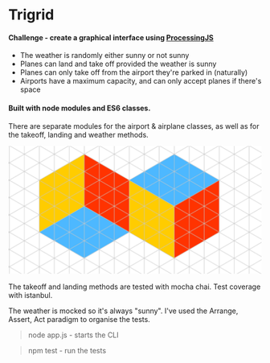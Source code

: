 Trigrid
=================

#### Challenge - create a graphical interface using [ProcessingJS](http://processingjs.org/)

* The weather is randomly either sunny or not sunny
* Planes can land and take off provided the weather is sunny
* Planes can only take off from the airport they're parked in (naturally)
* Airports have a maximum capacity, and can only accept planes if there's space

#### Built with node modules and ES6 classes. 

There are separate modules for the airport & airplane classes, as well as for the takeoff, landing and weather methods.

![img1]

[img1]: https://github.com/ckpantelides/trigrid/blob/master/cubes.PNG

The takeoff and landing methods are tested with mocha chai. Test coverage with istanbul.

The weather is mocked so it's always "sunny". I've used the Arrange, Assert, Act paradigm to organise the tests.

> node app.js - starts the CLI

> npm test - run the tests
